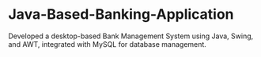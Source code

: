 # Java-Based-Banking-Application
Developed a desktop-based Bank Management System using Java, Swing, and AWT, integrated with MySQL for database management.
